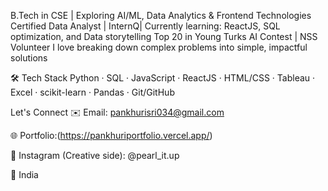  B.Tech in CSE | 
 Exploring AI/ML, Data Analytics & Frontend Technologies
 Certified Data Analyst | InternQ|
 Currently learning: ReactJS, SQL optimization, and Data storytelling
 Top 20 in Young Turks AI Contest | NSS Volunteer
 I love breaking down complex problems into simple, impactful solutions


🛠️ Tech Stack
Python · SQL · JavaScript · ReactJS · HTML/CSS · Tableau · Excel · scikit-learn · Pandas · Git/GitHub


Let's Connect
✉️ Email: pankhurisri034@gmail.com

🌐 Portfolio:(https://pankhuriportfolio.vercel.app/)

💬 Instagram (Creative side): @pearl_it.up

📍 India

